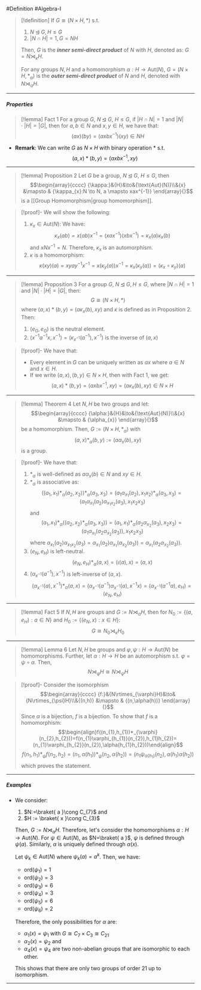 #Definition #Algebra-I 

> [!definition]
> If $G \cong (N\times H,*)$ s.t.
> 1. $N\unlhd G, H \leq G$
> 2. $\left| N \cap H \right|=1,G=NH$
>    
> Then, $G$ is the ***inner semi-direct product*** of $N$ with $H$, denoted as: $G=N \rtimes_{\kappa}H$.
> 
> For any groups $N,H$ and a homomorphism $\alpha:H \to \text{Aut}(N)$, $G=(N\times H,*_{\alpha})$ is the ***outer semi-direct product*** of $N$ and $H$, denoted with $N \rtimes_{\alpha}H$.
---
##### Properties
> [!lemma] Fact 1
> For a group $G$, $N\unlhd G$, $H \leq G$, if $\left| H\cap N \right|=1$  and $|N|\cdot|H|=|G|$, then for $a,b\in N$ and $x,y\in H$, we have that: $$(ax)(by)=(axbx^{-1})(xy)\in NH$$

- **Remark**: We can write $G$ as $N \times H$ with binary operation $*$ s.t.$$(a,x)*(b,y)=(axbx^{-1},xy)$$
---
> [!lemma] Proposition 2
> Let $G$ be a group, $N\unlhd G$, $H \leq G$, then $$\begin{array}{cccc} {\kappa:}&{H}&\to&{\text{Aut}(N)}\\&{x} &\mapsto & {\kappa_{x}:N \to N, a \mapsto xax^{-1}} \end{array}{}$$
> is a [[Group Homomorphism|group homomorphism]].

> [!proof]-
> We will show the following:
> 1. $\kappa_{x}\in \text{Aut}(N)$: We have: $$\kappa_{x}(ab)=x(ab)x^{-1}=(xax^{-1})(xbx^{-1})=\kappa_{x}(a)\kappa_{x}(b)$$and $xNx^{-1}=N$. Therefore, $\kappa_{x}$ is an automorphism.
> 2. $\kappa$ is a homomorphism: $$\kappa(xy)(a)=xyay^{-1}x^{-1}=x(\kappa_{y}(a))x^{-1}=\kappa_{x}(\kappa_{y}(a))=(\kappa_{x}\circ \kappa_{y})(a)$$
---
> [!lemma] Proposition 3
> For a group $G$, $N\unlhd G, H\leq G$, where $\left| N\cap H \right|=1$ and $\left| N \right|\cdot \left| H \right|=\left| G \right|$, then: $$G\cong (N \times H, *)$$where $(a,x)*(b,y)=(a\kappa_{x}(b),xy)$ and $\kappa$ is defined as in Proposition 2. Then:
> 1. $(e_{G},e_{G})$ is the neutral element.
> 2. $(x^{-1}a^{-1}x,x^{-1})=(\kappa_{x^{-1}}(a^{-1}),x^{-1})$ is the inverse of $(a,x)$

> [!proof]-
> We have that:
> - Every element in $G$ can be uniquely written as $ax$ where $a\in N$ and $x\in H$.
> - If we write $(a,x),(b,y)\in N \times H$, then with Fact 1, we get: $$(a,x)*(b,y)=(axbx^{-1},xy)=(a\kappa_{x}(b),xy)\in N\times H$$
---
> [!lemma] Theorem 4
> Let $N,H$ be two groups and let: $$\begin{array}{cccc} {\alpha:}&{H}&\to&{\text{Aut}(N)}\\&{x} &\mapsto & {\alpha_{x}} \end{array}{}$$be a homomorphism. Then, $G:=(N\times H,*_{\alpha})$ with $$(a,x)*_{\alpha}(b,y):=(a\alpha_{x}(b),xy)$$is a group.

> [!proof]-
> We have that: 
> 1. $*_{\alpha}$ is well-defined as $a\alpha_{x}(b)\in N$ and $xy\in H$.
> 2. $*_{\alpha}$ is associative as: $$((a_{1},x_{1})*_{\alpha}(a_{2},x_{2}))*_{\alpha}(a_{3},x_{3})=(a_{1}\alpha_{x_{1}}(a_{2}),x_{1}x_{2})*_{\alpha}(a_{3},x_{3})=(a_{1}\alpha_{x_{1}}(a_{2})\alpha_{x_{1}x_{2}}(a_{3}),x_{1}x_{2}x_{3})$$and
> 	$$(a_{1},x_{1})*_{\alpha}((a_{2},x_{2})*_{\alpha}(a_{3},x_{3}))=(a_{1},x_{1})*_{\alpha}(a_{2}\alpha_{x_{2}}(a_{3}),x_{2}x_{3})=(a_{1}\alpha_{x_{1}}(a_{2}\alpha_{x_{2}}(a_{3})),x_{1}x_{2}x_{3})$$where $\alpha_{x_{1}}(a_{2})\alpha_{x_{1}x_{2}}(a_{3})=\alpha_{x_{1}}(a_{2})\alpha_{x_{1}}(\alpha_{x_{2}}(a_{3}))=\alpha_{x_{1}}(a_{2}\alpha_{x_{2}}(a_{3}))$.
> 3. $(e_{N},e_{H})$ is left-neutral.
> 	$$(e_{N},e_{H})*_{\alpha}(a,x)=(\iota(a),x)=(a,x)$$
> 4. $(\alpha_{x ^{-1}}(a^{-1}),x ^{-1})$ is left-inverse of $(a,x)$.$$(\alpha_{x ^{-1}}(a),x^{-1})*_{\alpha}(a,x)=(\alpha_{x^{-1}}(a^{-1})\alpha_{x ^{-1}}(a),x^{-1}x)=(\alpha_{x^{-1}}(a^{-1}a),e_{H})=(e_{N},e_{H})$$
---
> [!lemma] Fact 5
> If $N,H$ are groups and $G:= N \rtimes_{\alpha}H$, then for $N_{0}:=\{ (a,e_{H}):a\in N \}$ and $H_{0}:=\{ (e_{N},x): x\in H \}$: $$G \cong N_{0} \rtimes_{\kappa}H_{0}$$
---
> [!lemma] Lemma 6
> Let $N,H$ be groups and $\varphi,\psi:H\to \text{Aut}(N)$ be homomorphisms. Further, let $\alpha:H\to H$ be an automorphism s.t. $\varphi=\psi \circ\alpha$.  Then, $$N\rtimes_{\varphi}H\cong N\rtimes_{\psi}H$$

> [!proof]-
> Consider the isomorphism $$\begin{array}{cccc} {f:}&{N\rtimes_{\varphi}H}&\to&{N\rtimes_{\psi}H}\\&{(n,h)} &\mapsto & {(n,\alpha(h))} \end{array}{}$$Since $\alpha$ is a bijection, $f$ is a bijection. To show that $f$ is a homomorphism: 
> $$\begin{align}f((n_{1},h_{1})*_{\varphi} (n_{2},h_{2}))=f(n_{1}\varphi_{h_{1}}(n_{2}),h_{1}h_{2})=(n_{1}\varphi_{h_{2}}(n_{2}),\alpha(h_{1}h_{2}))\end{align}$$
> $$f(n_{1},h_{1})*_{\psi}f(n_{2},h_{2})=(n_{1},\alpha(h_{1}))*_{\psi}(n_{2},\alpha(h_{2}))=(n_{1}\psi_{\alpha(h_{1})}(n_{2}),\alpha(h_{1})\alpha(h_{2}))$$which proves the statement.
---
##### Examples
- We consider:
	1. $N:=\braket{ a   }\cong C_{7}$ and 
	2. $H := \braket{  x  }\cong C_{3}$
	   
  Then, $G:= N \rtimes_{\alpha}H$. Therefore, let's consider the homomorphisms $\alpha :H \to \text{Aut}(N)$. For $\psi\in \text{Aut}(N)$, as $N=\braket{ a }$, $\psi$ is defined through $\psi(a)$. Similarly, $\alpha$ is uniquely defined through $\alpha(x)$. 
  
  Let $\psi_{k}\in \text{Aut}(N)$ where $\psi_{k}(a)=a^k$. Then, we have:
  - $\text{ord}(\psi_{1})=1$
  - $\text{ord}(\psi_{2})=3$
  - $\text{ord}(\psi_{3})=6$
  - $\text{ord}(\psi_{4})=3$
  - $\text{ord}(\psi_{5})=6$
  - $\text{ord}(\psi_{6})=2$
    
  Therefore, the only possibilities for $\alpha$ are: 
  - $\alpha_{1}(x)=\psi_{1}$ with $G\cong C_{7} \times C_{3}\cong C_{21}$
  - $\alpha_2(x)=\psi_{2}$ and
  - $\alpha_4(x)=\psi_{4}$ are two non-abelian groups that are isomorphic to each other.
    
  This shows that there are only two groups of order $21$ up to isomorphism.
---
  
  
